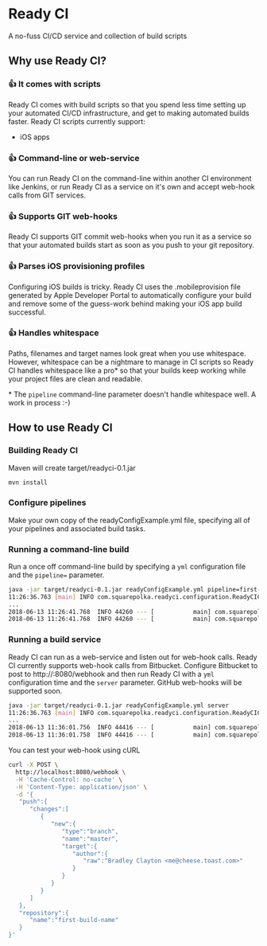 # Ready CI
A no-fuss CI/CD service and collection of build scripts

## Why use Ready CI?

### :+1: It comes with scripts
Ready CI comes with build scripts so that you spend less time setting up your automated CI/CD infrastructure, and get to making automated builds faster. Ready CI scripts currently support:
* iOS apps


### :+1: Command-line or web-service
You can run Ready CI on the command-line within another CI environment like Jenkins, or run Ready CI as a service on it's own and accept web-hook calls from GIT services.

### :+1: Supports GIT web-hooks
Ready CI supports GIT commit web-hooks when you run it as a service so that your automated builds start as soon as you push to your git repository.

### :+1: Parses iOS provisioning profiles
Configuring iOS builds is tricky. Ready CI uses the .mobileprovision file generated by Apple Developer Portal to automatically configure your build and remove some of the guess-work behind making your iOS app build successful.

### :+1: Handles whitespace
Paths, filenames and target names look great when you use whitespace. However, whitespace can be a nightmare to manage in CI scripts so Ready CI handles whitespace like a pro* so that your builds keep working while your project files are clean and readable.

\* The `pipeline` command-line parameter doesn't handle whitespace well. A work in process :-)

## How to use Ready CI
### Building Ready CI
Maven will create target/readyci-0.1.jar
```bash
mvn install
```

### Configure pipelines
Make your own copy of the readyConfigExample.yml file, specifying all of your pipelines and associated build tasks.

### Running a command-line build
Run a once off command-line build by specifying a `yml` configuration file and the `pipeline=` parameter.
```bash
java -jar target/readyci-0.1.jar readyConfigExample.yml pipeline=first-build-name
11:26:36.763 [main] INFO com.squarepolka.readyci.configuration.ReadyCIConfiguration - Loaded configuration readyConfigExample.yml with 2 pipelines
...
2018-06-13 11:26:41.768  INFO 44260 --- [           main] com.squarepolka.readyci.ReadyCI          : Ready CI is in command-line mode
2018-06-13 11:26:41.768  INFO 44260 --- [           main] com.squarepolka.readyci.ReadyCI          : Building pipline first-build-name

```

### Running a build service
Ready CI can run as a web-service and listen out for web-hook calls. Ready CI currently supports web-hook calls from Bitbucket. Configure Bitbucket to post to http://<your address>:8080/webhook and then run Ready CI with a `yml` configuration time and the `server` parameter. GitHub web-hooks will be supported soon.
```bash
java -jar target/readyci-0.1.jar readyConfigExample.yml server
11:26:36.763 [main] INFO com.squarepolka.readyci.configuration.ReadyCIConfiguration - Loaded configuration readyConfigExample.yml with 2 pipelines
...
2018-06-13 11:36:01.756  INFO 44416 --- [           main] com.squarepolka.readyci.ReadyCI          : Ready CI is in server mode
2018-06-13 11:36:01.758  INFO 44416 --- [           main] com.squarepolka.readyci.ReadyCI          : Started ReadyCI in 3.655 seconds (JVM running for 4.612)
```

You can test your web-hook using cURL
```bash
curl -X POST \
  http://localhost:8080/webhook \
  -H 'Cache-Control: no-cache' \
  -H 'Content-Type: application/json' \
  -d '{
   "push":{
      "changes":[
         {
            "new":{
               "type":"branch",
               "name":"master",
               "target":{
                  "author":{
                     "raw":"Bradley Clayton <me@cheese.toast.com>"
                  }
               }
            }
         }
      ]
   },
   "repository":{
      "name":"first-build-name"
   }
}'
```
 